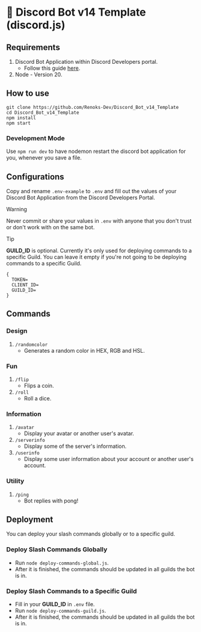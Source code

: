 # 🤖 Discord Bot v14 Template (discord.js)

## Requirements
1. Discord Bot Application within Discord Developers portal.
   - Follow this guide [here](https://discordjs.guide/preparations/setting-up-a-bot-application.html#creating-your-bot).
2. Node - Version 20.

## How to use
```
git clone https://github.com/Renoks-Dev/Discord_Bot_v14_Template
cd Discord_Bot_v14_Template
npm install
npm start
```

### Development Mode
Use `npm run dev` to have nodemon restart the discord bot application for you, whenever you save a file.

## Configurations
Copy and rename `.env-example` to `.env` and fill out the values of your Discord Bot Application from the Discord Developers Portal.

> [!WARNING]
> Never commit or share your values in `.env` with anyone that you don't trust or don't work with on the same bot.

> [!TIP]
> **GUILD_ID** is optional. Currently it's only used for deploying commands to a specific Guild. You can leave it empty if you're not going to be deploying commands to a specific Guild.

```
{
  TOKEN=
  CLIENT_ID=
  GUILD_ID=
}
```

## Commands

### Design
1. `/randomcolor`
   - Generates a random color in HEX, RGB and HSL.

### Fun
1. `/flip`
   - Flips a coin.
2. `/roll`
   - Roll a dice.

### Information
1. `/avatar`
   - Display your avatar or another user's avatar.
2. `/serverinfo`
   - Display some of the server's information.
3. `/userinfo`
   - Display some user information about your account or another user's account.

### Utility
1. `/ping`
   - Bot replies with pong!

## Deployment
You can deploy your slash commands globally or to a specific guild.

### Deploy Slash Commands Globally
- Run `node deploy-commands-global.js`.
- After it is finished, the commands should be updated in all guilds the bot is in.

### Deploy Slash Commands to a Specific Guild
- Fill in your **GUILD_ID** in `.env` file.
- Run `node deploy-commands-guild.js`.
- After it is finished, the commands should be updated in all guilds the bot is in.
